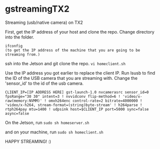 # gstreamingTX2
Streaming (usb/native camera) on TX2

First, get the IP address of your host and clone the repo. Change directory into the folder.

    ifconfig
    (to get the IP address of the machine that you are going to be streaming from.)

ssh into the Jetson and git clone the repo. 
    `vi homeclient.sh`

Use the IP address you got earlier to replace the client IP. Run lsusb to find the ID of the USB camera that you are streaming with. Change the 'sensor_id' to the id of the usb camera.

`CLIENT_IP=[IP ADDRESS HERE] gst-launch-1.0 nvcamerasrc sensor_id=0 fpsRange="30 30" intent=3 ! nvvidconv flip-method=6
! 'video/x-raw(memory:NVMM)' !
omxh264enc control-rate=2 bitrate=4000000 ! 'video/x-h264, stream-format=(string)byte-stream' !
h264parse ! rtph264pay mtu=1400 ! udpsink host=$CLIENT_IP port=5000 sync=false async=false`

On the Jetson, run
  `sudo sh homeserver.sh`
  
and on your machine, run
  `sudo sh homeclient.sh`
  
  HAPPY STREAMING! :)
 
